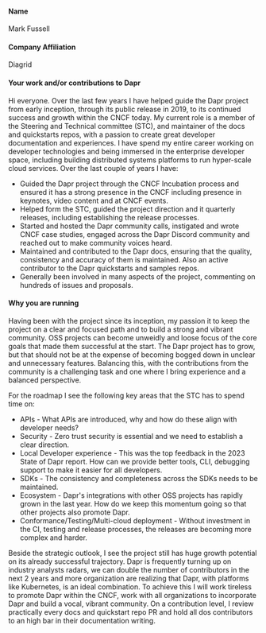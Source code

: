#### Name
Mark Fussell

#### Company Affiliation
Diagrid

#### Your work and/or contributions to Dapr
Hi everyone. Over the last few years I have helped guide the Dapr project from early inception, through its public release in 2019, to its continued success and growth within the CNCF today. My current role is a member of the Steering and Technical committee (STC), and maintainer of the docs and quickstarts repos, with a passion to create great developer documentation and experiences. I have spend my entire career working on developer technologies and being immersed in the enterprise developer space, including building distributed systems platforms to run hyper-scale cloud services. 
Over the last couple of years I have: 
- Guided the Dapr project through the CNCF Incubation process and ensured it has a strong presence in the CNCF including presence in keynotes, video content and at CNCF events.
- Helped form the STC, guided the project direction and it quarterly releases, including establishing the release processes. 
- Started and hosted the Dapr community calls, instigated and wrote CNCF case studies, engaged across the Dapr Discord community and reached out to make community voices heard.
- Maintained and contributed to the Dapr docs, ensuring that the quality, consistency and accuracy of them is maintained. Also an active contributor to the Dapr quickstarts and samples repos.
- Generally been involved in many aspects of the project, commenting on hundreds of issues and proposals.

#### Why you are running

Having been with the project since its inception, my passion it to keep the project on a clear and focused path and to build a strong and vibrant community. OSS projects can become unweidly and loose focus of the core goals that made them successful at the start. The Dapr project has to grow, but that should not be at the expense of becoming bogged down in unclear and unnecessary features. Balancing this, with the contributions from the community is a challenging task and one where I bring experience and a balanced perspective. 

For the roadmap I see the following key areas that the STC has to spend time on:
 
 - APIs - What APIs are introduced, why and how do these align with developer needs?
 - Security - Zero trust security is essential and we need to establish a clear direction.
 - Local Developer experience - This was the top feedback in the 2023 State of Dapr report. How can we provide better tools, CLI, debugging support to make it easier for all developers. 
 - SDKs - The consistency and completeness across the SDKs needs to be maintained.
 - Ecosystem - Dapr's integrations with other OSS projects has rapidly grown in the last year. How do we keep this momentum going so that other projects also promote Dapr. 
 - Conformance/Testing/Multi-cloud deployment - Without investment in the CI, testing and release processes, the releases are becoming more complex and harder.

Beside the strategic outlook, I see the project still has huge growth potential on its already successful trajectory. Dapr is frequently turning up on industry analysts radars, we can double the number of contributors in the next 2 years and more organization are realizing that Dapr, with platforms like Kubernetes, is an ideal combination. To achieve this I will work tireless to promote Dapr within the CNCF, work with all organizations to incorporate Dapr and build a vocal, vibrant community. On a contribution level, I review practically every docs and quickstart repo PR and hold all dos contributors to an high bar in their documentation writing. 

